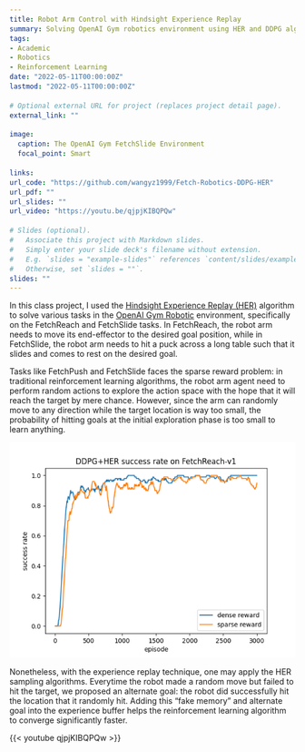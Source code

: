 ```yaml
---
title: Robot Arm Control with Hindsight Experience Replay
summary: Solving OpenAI Gym robotics environment using HER and DDPG algorithms
tags:
- Academic
- Robotics
- Reinforcement Learning
date: "2022-05-11T00:00:00Z"
lastmod: "2022-05-11T00:00:00Z"

# Optional external URL for project (replaces project detail page).
external_link: ""

image:
  caption: The OpenAI Gym FetchSlide Environment
  focal_point: Smart

links:
url_code: "https://github.com/wangyz1999/Fetch-Robotics-DDPG-HER"
url_pdf: ""
url_slides: ""
url_video: "https://youtu.be/qjpjKIBQPQw"

# Slides (optional).
#   Associate this project with Markdown slides.
#   Simply enter your slide deck's filename without extension.
#   E.g. `slides = "example-slides"` references `content/slides/example-slides.md`.
#   Otherwise, set `slides = ""`.
slides: ""
---
```


In this class project, I used the [Hindsight Experience Replay (HER)](https://arxiv.org/abs/1707.01495) algorithm to solve various tasks in the [OpenAI Gym Robotic](https://openai.com/blog/ingredients-for-robotics-research/) environment, specifically on the FetchReach and FetchSlide tasks. In FetchReach, the robot arm needs to move its end-effector to the desired goal position, while in FetchSlide, the robot arm needs to hit a puck across a long table such that it slides and comes to rest on the desired goal.

Tasks like FetchPush and FetchSlide faces the sparse reward problem: in traditional reinforcement learning algorithms, the robot arm agent need to perform random actions to explore the action space with the hope that it will reach the target by mere chance. However, since the arm can randomly move to any direction while the target location is way too small, the probability of hitting goals at the initial exploration phase is too small to learn anything. 

![DDPG Training Graph](ddpg.png "DDPG+HER model training graph on the FetchReach Environment")

Nonetheless, with the experience replay technique, one may apply the HER sampling algorithms. Everytime the robot made a random move but failed to hit the target, we proposed an alternate goal: the robot did successfully hit the location that it randomly hit. Adding this “fake memory” and alternate goal into the experience buffer helps the reinforcement learning algorithm to converge significantly faster. 


{{< youtube qjpjKIBQPQw >}}